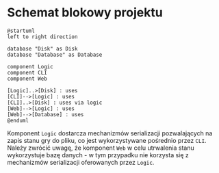 # Schemat blokowy projektu

```plantuml
@startuml
left to right direction

database "Disk" as Disk
database "Database" as Database

component Logic
component CLI
component Web

[Logic]..>[Disk] : uses
[CLI]-->[Logic] : uses
[CLI]..>[Disk] : uses via logic
[Web]-->[Logic] : uses
[Web]-->[Database] : uses
@enduml
```

Komponent `Logic` dostarcza mechanizmów serializacji pozwalających na zapis stanu gry do pliku, co jest wykorzystywane pośrednio przez `CLI`. Należy zwrócić uwagę, że komponent `Web` w celu utrwalenia stanu wykorzystuje bazę danych - w tym przypadku nie korzysta się z mechanizmów serializacji oferowanych przez `Logic`.
